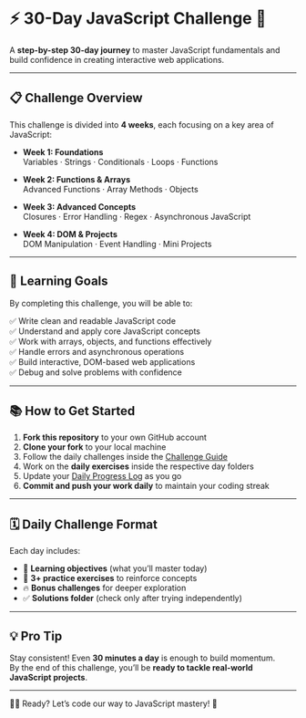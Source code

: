 # ⚡ 30-Day JavaScript Challenge 🚀  

A **step-by-step 30-day journey** to master JavaScript fundamentals and build confidence in creating interactive web applications.  

---

## 📋 Challenge Overview  

This challenge is divided into **4 weeks**, each focusing on a key area of JavaScript:  

- **Week 1: Foundations**  
  Variables · Strings · Conditionals · Loops · Functions  

- **Week 2: Functions & Arrays**  
  Advanced Functions · Array Methods · Objects  

- **Week 3: Advanced Concepts**  
  Closures · Error Handling · Regex · Asynchronous JavaScript  

- **Week 4: DOM & Projects**  
  DOM Manipulation · Event Handling · Mini Projects  

---

## 🎯 Learning Goals  

By completing this challenge, you will be able to:  

✅ Write clean and readable JavaScript code  
✅ Understand and apply core JavaScript concepts  
✅ Work with arrays, objects, and functions effectively  
✅ Handle errors and asynchronous operations  
✅ Build interactive, DOM-based web applications  
✅ Debug and solve problems with confidence  

---

## 📚 How to Get Started  

1. **Fork this repository** to your own GitHub account  
2. **Clone your fork** to your local machine  
3. Follow the daily challenges inside the [Challenge Guide](CHALLENGE_GUIDE.md)  
4. Work on the **daily exercises** inside the respective day folders  
5. Update your [Daily Progress Log](DAILY_PROGRESS.md) as you go  
6. **Commit and push your work daily** to maintain your coding streak  

---

## 🗓️ Daily Challenge Format  

Each day includes:  

- 🎯 **Learning objectives** (what you’ll master today)  
- 📝 **3+ practice exercises** to reinforce concepts  
- 🔥 **Bonus challenges** for deeper exploration  
- ✅ **Solutions folder** (check only after trying independently)  

---

## 💡 Pro Tip  

Stay consistent! Even **30 minutes a day** is enough to build momentum.  
By the end of this challenge, you’ll be **ready to tackle real-world JavaScript projects**.  

---

👨‍💻 Ready? Let’s code our way to JavaScript mastery! 🚀

